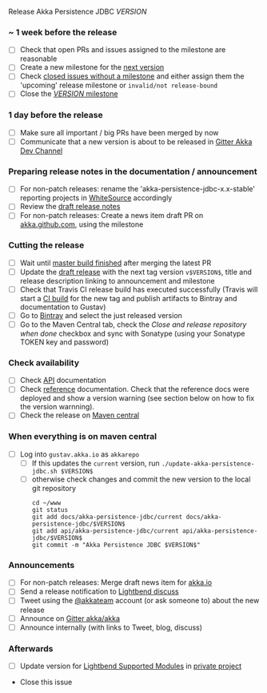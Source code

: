 Release Akka Persistence JDBC $VERSION$

<!--
# Release Train Issue Template for Akka Persistence JDBC

(Liberally copied and adopted from Scala itself https://github.com/scala/scala-dev/blob/b11cd2e4a4431de7867db6b39362bea8fa6650e7/notes/releases/template.md)

For every release, make a copy of this file named after the release, and expand the variables.
Ideally replacing variables could become a script you can run on your local machine.

Variables to be expanded in this template:
- $VERSION$=???

Key links:
  - SwissBorg/akka-persistence-postgres milestone: https://github.com/SwissBorg/akka-peristence-postgres/milestone/?
-->
### ~ 1 week before the release

- [ ] Check that open PRs and issues assigned to the milestone are reasonable
- [ ] Create a new milestone for the [next version](https://github.com/SwissBorg/akka-persistence-postgres/milestones)
- [ ] Check [closed issues without a milestone](https://github.com/SwissBorg/akka-persistence-postgres/issues?utf8=%E2%9C%93&q=is%3Aissue%20is%3Aclosed%20no%3Amilestone) and either assign them the 'upcoming' release milestone or `invalid/not release-bound`
- [ ] Close the [$VERSION$ milestone](https://github.com/SwissBorg/akka-persistence-postgres/milestones?direction=asc&sort=due_date)

### 1 day before the release

- [ ] Make sure all important / big PRs have been merged by now
- [ ] Communicate that a new version is about to be released in [Gitter Akka Dev Channel](https://gitter.im/akka/dev)

### Preparing release notes in the documentation / announcement

- [ ] For non-patch releases: rename the 'akka-persistence-jdbc-x.x-stable' reporting projects in [WhiteSource](https://saas.whitesourcesoftware.com/Wss/WSS.html#!project;id=1706072) accordingly
- [ ] Review the [draft release notes](https://github.com/SwissBorg/akka-persistence-postgres/releases)
- [ ] For non-patch releases: Create a news item draft PR on [akka.github.com](https://github.com/akka/akka.github.com), using the milestone

### Cutting the release

- [ ] Wait until [master build finished](https://travis-ci.com/SwissBorg/akka-persistence-postgres/builds/) after merging the latest PR
- [ ] Update the [draft release](https://github.com/SwissBorg/akka-persistence-postgres/releases) with the next tag version `v$VERSION$`, title and release description linking to announcement and milestone
- [ ] Check that Travis CI release build has executed successfully (Travis will start a [CI build](https://travis-ci.com/SwissBorg/akka-persistence-postgres/builds) for the new tag and publish artifacts to Bintray and documentation to Gustav)
- [ ] Go to [Bintray](https://bintray.com/akka/maven/akka-persistence-jdbc) and select the just released version
- [ ] Go to the Maven Central tab, check the *Close and release repository when done* checkbox and sync with Sonatype (using your Sonatype TOKEN key and password)

### Check availability

- [ ] Check [API](https://doc.akka.io/api/akka-persistence-jdbc/$VERSION$/) documentation
- [ ] Check [reference](https://doc.akka.io/docs/akka-persistence-jdbc/$VERSION$/) documentation. Check that the reference docs were deployed and show a version warning (see section below on how to fix the version warnning).
- [ ] Check the release on [Maven central](https://repo1.maven.org/maven2/com/lightbend/SwissBorg/akka-persistence-postgres_2.12/$VERSION$/)

### When everything is on maven central
  - [ ] Log into `gustav.akka.io` as `akkarepo` 
    - [ ] If this updates the `current` version, run `./update-akka-persistence-jdbc.sh $VERSION$`
    - [ ] otherwise check changes and commit the new version to the local git repository
         ```
         cd ~/www
         git status
         git add docs/akka-persistence-jdbc/current docs/akka-persistence-jdbc/$VERSION$
         git add api/akka-persistence-jdbc/current api/akka-persistence-jdbc/$VERSION$
         git commit -m "Akka Persistence JDBC $VERSION$"
         ```

### Announcements

- [ ] For non-patch releases: Merge draft news item for [akka.io](https://github.com/akka/akka.github.com)
- [ ] Send a release notification to [Lightbend discuss](https://discuss.akka.io)
- [ ] Tweet using the [@akkateam](https://twitter.com/akkateam/) account (or ask someone to) about the new release
- [ ] Announce on [Gitter akka/akka](https://gitter.im/akka/akka)
- [ ] Announce internally (with links to Tweet, blog, discuss)

### Afterwards

- [ ] Update version for [Lightbend Supported Modules](https://developer.lightbend.com/docs/lightbend-platform/introduction/getting-help/build-dependencies.html) in [private project](https://github.com/lightbend/lightbend-technology-intro-doc/blob/master/docs/modules/getting-help/examples/build.sbt)
- Close this issue
